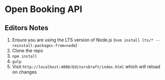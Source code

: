 # Open Booking API 

## Editors Notes

1. Ensure you are using the LTS version of Node.js (`nvm install lts/* --reinstall-packages-from=node`)
2. Clone the repo
3. `npm install`
4. `gulp`
5. Visit `http://localhost:4000/EditorsDraft/index.html` which will reload on changes


